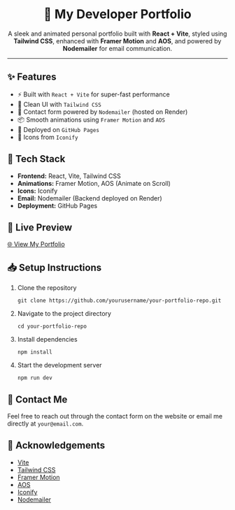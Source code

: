 <h1 align="center">🚀 My Developer Portfolio</h1>

<p align="center">
  A sleek and animated personal portfolio built with <strong>React + Vite</strong>, styled using <strong>Tailwind CSS</strong>, enhanced with <strong>Framer Motion</strong> and <strong>AOS</strong>, and powered by <strong>Nodemailer</strong> for email communication.
</p>

<hr />

<h2>✨ Features</h2>
<ul>
  <li>⚡ Built with <code>React + Vite</code> for super-fast performance</li>
  <li>🎨 Clean UI with <code>Tailwind CSS</code></li>
  <li>💌 Contact form powered by <code>Nodemailer</code> (hosted on Render)</li>
  <li>📦 Smooth animations using <code>Framer Motion</code> and <code>AOS</code></li>
  <li>🚀 Deployed on <code>GitHub Pages</code></li>
  <li>📎 Icons from <code>Iconify</code></li>
</ul>

<h2>📂 Tech Stack</h2>
<ul>
  <li><strong>Frontend:</strong> React, Vite, Tailwind CSS</li>
  <li><strong>Animations:</strong> Framer Motion, AOS (Animate on Scroll)</li>
  <li><strong>Icons:</strong> Iconify</li>
  <li><strong>Email:</strong> Nodemailer (Backend deployed on Render)</li>
  <li><strong>Deployment:</strong> GitHub Pages</li>
</ul>

<h2>🔗 Live Preview</h2>
<p>
  <a href="https://yourusername.github.io/your-portfolio-repo/" target="_blank">🌐 View My Portfolio</a>
</p>

<h2>📥 Setup Instructions</h2>
<ol>
  <li>Clone the repository</li>
  <pre><code>git clone https://github.com/yourusername/your-portfolio-repo.git</code></pre>

  <li>Navigate to the project directory</li>
  <pre><code>cd your-portfolio-repo</code></pre>

  <li>Install dependencies</li>
  <pre><code>npm install</code></pre>

  <li>Start the development server</li>
  <pre><code>npm run dev</code></pre>
</ol>

<h2>📧 Contact Me</h2>
<p>
  Feel free to reach out through the contact form on the website or email me directly at <code>your@email.com</code>.
</p>

<h2>💙 Acknowledgements</h2>
<ul>
  <li><a href="https://vitejs.dev/">Vite</a></li>
  <li><a href="https://tailwindcss.com/">Tailwind CSS</a></li>
  <li><a href="https://www.framer.com/motion/">Framer Motion</a></li>
  <li><a href="https://michalsnik.github.io/aos/">AOS</a></li>
  <li><a href="https://iconify.design/">Iconify</a></li>
  <li><a href="https://nodemailer.com/">Nodemailer</a></li>
</ul>
